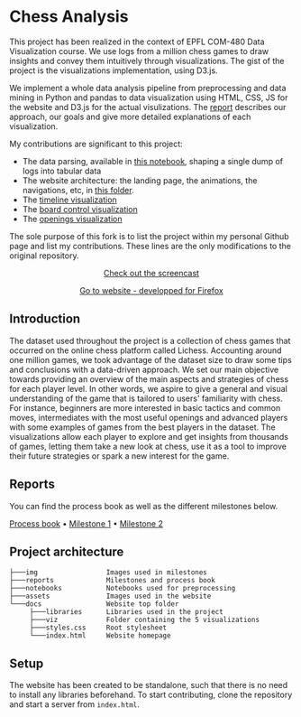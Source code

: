 # Chess Analysis

This project has been realized in the context of EPFL COM-480 Data Visualization course. We use logs from a million chess games to draw insights and convey them intuitively through visualizations. The gist of the project is the visualizations implementation, using D3.js.  

We implement a whole data analysis pipeline from preprocessing and data mining in Python and pandas to data visualization using HTML, CSS, JS for the website and D3.js for the actual visulizations. The [report](reports/process_book.pdf) describes our approach, our goals and give more detailed explanations of each visualization.

My contributions are significant to this project:
* The data parsing, available in [this notebook](./notebooks/parse_raw_data.ipynb), shaping a single dump of logs into tabular data
* The website architecture: the landing page, the animations, the navigations, etc, in [this folder](./docs).
* The [timeline visualization](https://com-480-data-visualization.github.io/data-visualization-project-2021-rookies/viz/timeline/timeline.html)
* The [board control visualization](https://com-480-data-visualization.github.io/data-visualization-project-2021-rookies/viz/heatmap/heatmap.html)
* The [openings visualization](https://com-480-data-visualization.github.io/data-visualization-project-2021-rookies/viz/sunburst/sunburst.html)

The sole purpose of this fork is to list the project within my personal Github page and list my contributions. These lines are the only modifications to the original repository.

<p align="center">
     <a href="https://www.youtube.com/watch?v=fz3awj4zVCc">Check out the screencast</a>
</p>

<p align="center">
     <a href="https://com-480-data-visualization.github.io/data-visualization-project-2021-rookies/">Go to website - developped for Firefox </a>
</p>


## Introduction

The dataset used throughout the project is a collection of chess games that occurred on the online chess platform called Lichess. Accounting around one million games, we took advantage of the dataset size to draw some tips and conclusions with a data-driven approach. We set our main objective towards providing an overview of the main aspects and strategies of chess for each player level. In other words, we aspire to give a general and visual understanding of the game that is tailored to users' familiarity with chess. For instance, beginners are more interested in basic tactics and common moves, intermediates with the most useful openings and advanced players with some examples of games from the best players in the dataset. The visualizations allow each player to explore and get insights from thousands of games, letting them take a new look at chess, use it as a tool to improve their future strategies or spark a new interest for the game.

## Reports

You can find the process book as well as the different milestones below.

[Process book](reports/process_book.pdf) • [Milestone 1](reports/Milestone1.md) • [Milestone 2](reports/Milestone2.md)

## Project architecture

```       
├───img                 Images used in milestones
├───reports             Milestones and process book
├───notebooks           Notebooks used for preprocessing
├───assets              Images used in the website
└───docs                Website top folder
     ├───libraries      Libraries used in the project       
     ├───viz            Folder containing the 5 visualizations
     ├───styles.css     Root stylesheet
     └───index.html     Website homepage

```

## Setup

The website has been created to be standalone, such that there is no need
to install any libraries beforehand. To start contributing, clone the repository
and start a server from `index.html`.



